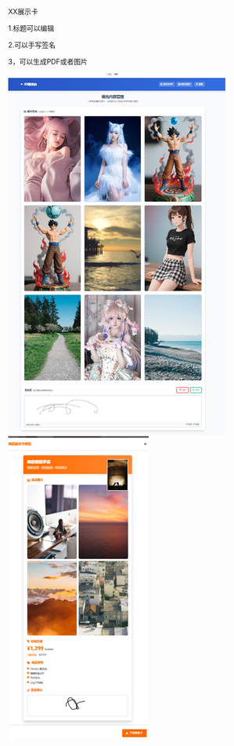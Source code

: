   XX展示卡

1.标题可以编辑

2.可以手写签名

3，可以生成PDF或者图片


<img src="https://raw.githubusercontent.com/mickeywaley/Personality_Card/refs/heads/main/XX%E6%9B%9D%E5%85%89%E5%8D%A1/1.png" alt="Mobile wallpaper"   />


<img src="https://raw.githubusercontent.com/mickeywaley/Personality_Card/refs/heads/main/XX%E6%9B%9D%E5%85%89%E5%8D%A1/2.png" alt="Mobile wallpaper"   />

